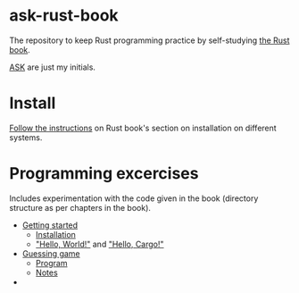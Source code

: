 # ask-rust-book

The repository to keep Rust programming practice by self-studying [the Rust book](https://doc.rust-lang.org/stable/book/).

[ASK](https://www.linkedin.com/in/amoghskulkarni/) are just my initials.

# Install

[Follow the instructions](https://doc.rust-lang.org/stable/book/ch01-01-installation.html) on Rust book's section on installation on different systems.

# Programming excercises

Includes experimentation with the code given in the book (directory structure as per chapters in the book).

- [Getting started](./chapter-1/)
  - [Installation](https://doc.rust-lang.org/stable/book/ch01-01-installation.html)
  - ["Hello, World!"](./chapter-1/hello-world.rs) and ["Hello, Cargo!"](./chapter-1/hello-cargo-default/)
- [Guessing game](./chapter-2/)
  - [Program](./chapter-2/guessing-game/)
  - [Notes](./chapter-2/README.md)
-
